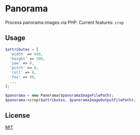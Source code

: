 # Panorama
Process panorama images via PHP.
Current features: `crop`

## Usage
```php
$attributes = [
  'width' => 400,
  'height' => 300,
  'yaw' => 0,
  'pitch' => 0,
  'roll' => 0,
  'fov' => 90,
  ...
];

$panorama = new Panorama($panoramaImageFilePath);
$panorama->crop($attributes, $panoramaImageOutputFilePath);
```

## License
[MIT](https://choosealicense.com/licenses/mit/)
